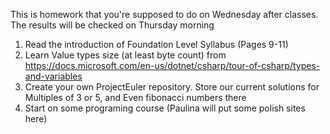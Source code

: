 This is homework that you're supposed to do on Wednesday after classes. The results will be checked on Thursday morning

1. Read the introduction of Foundation Level Syllabus (Pages 9-11)
2. Learn Value types size (at least byte count) from https://docs.microsoft.com/en-us/dotnet/csharp/tour-of-csharp/types-and-variables
3. Create your own ProjectEuler repository. Store our current solutions for Multiples of 3 or 5, and Even fibonacci numbers there
4. Start on some programing course (Paulina will put some polish sites here)
